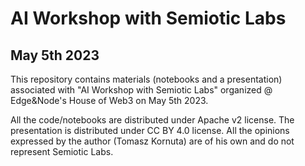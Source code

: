 # AI Workshop with Semiotic Labs
## May 5th 2023

This repository contains materials (notebooks and a presentation) associated with
"AI Workshop with Semiotic Labs" organized @ Edge&Node's House of Web3 on May 5th 2023.

All the code/notebooks are distributed under Apache v2 license.
The presentation is distributed under CC BY 4.0 license.
All the opinions expressed by the author (Tomasz Kornuta) are of his own and do not represent Semiotic Labs.

